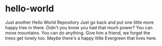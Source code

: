 # hello-world
Just another Hello World Repository
Just go back and put one little more happy tree in there. Didn't you know you had that much power? You can move mountains. You can do anything. Give him a friend, we forget the trees get lonely too. Maybe there's a happy little Evergreen that lives here.
